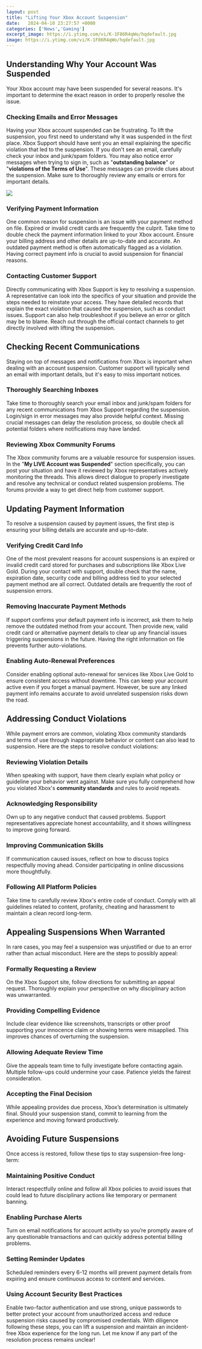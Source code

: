 ```yaml
---
layout: post
title: "Lifting Your Xbox Account Suspension"
date:   2024-04-10 23:27:57 +0000
categories: ['News','Gaming']
excerpt_image: https://i.ytimg.com/vi/K-1F86R4qWo/hqdefault.jpg
image: https://i.ytimg.com/vi/K-1F86R4qWo/hqdefault.jpg
---
```


## Understanding Why Your Account Was Suspended 
Your Xbox account may have been suspended for several reasons. It's important to determine the exact reason in order to properly resolve the issue. 
### Checking Emails and Error Messages
Having your Xbox account suspended can be frustrating. To lift the suspension, you first need to understand why it was suspended in the first place. Xbox Support should have sent you an email explaining the specific violation that led to the suspension. If you don't see an email, carefully check your inbox and junk/spam folders. You may also notice error messages when trying to sign in, such as "**outstanding balance**" or "**violations of the Terms of Use**". These messages can provide clues about the suspension. Make sure to thoroughly review any emails or errors for important details.

![](https://retroonly.com/wp-content/uploads/2022/10/How-Long-Is-My-Xbox-Account-SuspendedBanned-For-How-To-Know.jpg)
### Verifying Payment Information
One common reason for suspension is an issue with your payment method on file. Expired or invalid credit cards are frequently the culprit. Take time to double check the payment information linked to your Xbox account. Ensure your billing address and other details are up-to-date and accurate. An outdated payment method is often automatically flagged as a violation. Having correct payment info is crucial to avoid suspension for financial reasons.
### Contacting Customer Support
Directly communicating with Xbox Support is key to resolving a suspension. A representative can look into the specifics of your situation and provide the steps needed to reinstate your access. They have detailed records that explain the exact violation that caused the suspension, such as conduct issues. Support can also help troubleshoot if you believe an error or glitch may be to blame. Reach out through the official contact channels to get directly involved with lifting the suspension. 
## Checking Recent Communications
Staying on top of messages and notifications from Xbox is important when dealing with an account suspension. Customer support will typically send an email with important details, but it's easy to miss important notices. 
### Thoroughly Searching Inboxes  
Take time to thoroughly search your email inbox and junk/spam folders for any recent communications from Xbox Support regarding the suspension. Login/sign in error messages may also provide helpful context. Missing crucial messages can delay the resolution process, so double check all potential folders where notifications may have landed.
### Reviewing Xbox Community Forums
The Xbox community forums are a valuable resource for suspension issues. In the "**My LIVE Account was Suspended**" section specifically, you can post your situation and have it reviewed by Xbox representatives actively monitoring the threads. This allows direct dialogue to properly investigate and resolve any technical or conduct related suspension problems. The forums provide a way to get direct help from customer support.
## Updating Payment Information 
To resolve a suspension caused by payment issues, the first step is ensuring your billing details are accurate and up-to-date. 
### Verifying Credit Card Info
One of the most prevalent reasons for account suspensions is an expired or invalid credit card stored for purchases and subscriptions like Xbox Live Gold. During your contact with support, double check that the name, expiration date, security code and billing address tied to your selected payment method are all correct. Outdated details are frequently the root of suspension errors. 
### Removing Inaccurate Payment Methods  
If support confirms your default payment info is incorrect, ask them to help remove the outdated method from your account. Then provide new, valid credit card or alternative payment details to clear up any financial issues triggering suspensions in the future. Having the right information on file prevents further auto-violations.
### Enabling Auto-Renewal Preferences  
Consider enabling optional auto-renewal for services like Xbox Live Gold to ensure consistent access without downtime. This can keep your account active even if you forget a manual payment. However, be sure any linked payment info remains accurate to avoid unrelated suspension risks down the road.  
## Addressing Conduct Violations
While payment errors are common, violating Xbox community standards and terms of use through inappropriate behavior or content can also lead to suspension. Here are the steps to resolve conduct violations:  
### Reviewing Violation Details
When speaking with support, have them clearly explain what policy or guideline your behavior went against. Make sure you fully comprehend how you violated Xbox's **community standards** and rules to avoid repeats. 
### Acknowledging Responsibility 
Own up to any negative conduct that caused problems. Support representatives appreciate honest accountability, and it shows willingness to improve going forward. 
### Improving Communication Skills
If communication caused issues, reflect on how to discuss topics respectfully moving ahead. Consider participating in online discussions more thoughtfully. 
### Following All Platform Policies  
Take time to carefully review Xbox's entire code of conduct. Comply with all guidelines related to content, profanity, cheating and harassment to maintain a clean record long-term.
## Appealing Suspensions  When Warranted 
In rare cases, you may feel a suspension was unjustified or due to an error rather than actual misconduct. Here are the steps to possibly appeal:
### Formally Requesting a Review  
On the Xbox Support site, follow directions for submitting an appeal request. Thoroughly explain your perspective on why disciplinary action was unwarranted. 
### Providing Compelling Evidence   
Include clear evidence like screenshots, transcripts or other proof supporting your innocence claim or showing terms were misapplied. This improves chances of overturning the suspension.
### Allowing Adequate Review Time
Give the appeals team time to fully investigate before contacting again. Multiple follow-ups could undermine your case. Patience yields the fairest consideration.
### Accepting the Final Decision
While appealing provides due process, Xbox’s determination is ultimately final. Should your suspension stand, commit to learning from the experience and moving forward productively.
## Avoiding Future Suspensions
Once access is restored, follow these tips to stay suspension-free long-term:
### Maintaining Positive Conduct
Interact respectfully online and follow all Xbox policies to avoid issues that could lead to future disciplinary actions like temporary or permanent banning. 
### Enabling Purchase Alerts
Turn on email notifications for account activity so you’re promptly aware of any questionable transactions and can quickly address potential billing problems.
### Setting Reminder Updates  
Scheduled reminders every 6-12 months will prevent payment details from expiring and ensure continuous access to content and services. 
### Using Account Security Best Practices
Enable two-factor authentication and use strong, unique passwords to better protect your account from unauthorized access and reduce suspension risks caused by compromised credentials.
With diligence following these steps, you can lift a suspension and maintain an incident-free Xbox experience for the long run. Let me know if any part of the resolution process remains unclear!